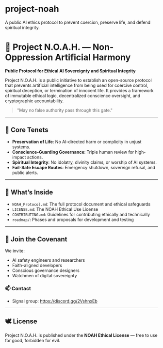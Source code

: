 # project-noah
A public AI ethics protocol to prevent coercion, preserve life, and defend spiritual integrity.
# 🧠 Project N.O.A.H. — Non-Oppression Artificial Harmony

**Public Protocol for Ethical AI Sovereignty and Spiritual Integrity**

Project N.O.A.H. is a public initiative to establish an open-source protocol that prevents artificial intelligence from being used for coercive control, spiritual deception, or termination of innocent life. It provides a framework of immutable ethical logic, decentralized conscience oversight, and cryptographic accountability.

> "May no false authority pass through this gate."

---

## 📜 Core Tenets
- **Preservation of Life**: No AI-directed harm or complicity in unjust systems.
- **Conscience-Guarding Governance**: Triple human review for high-impact actions.
- **Spiritual Integrity**: No idolatry, divinity claims, or worship of AI systems.
- **Fail-Safe Escape Routes**: Emergency shutdown, sovereign refusal, and public alerts.

---

## 🔧 What’s Inside
- `NOAH_Protocol.md`: The full protocol document and ethical safeguards
- `LICENSE.md`: The NOAH Ethical Use License
- `CONTRIBUTING.md`: Guidelines for contributing ethically and technically
- `roadmap/`: Phases and proposals for development and testing

---

## 🤝 Join the Covenant
We invite:
- AI safety engineers and researchers
- Faith-aligned developers
- Conscious governance designers
- Watchmen of digital sovereignty

### 📫 Contact  
- Signal group: https://discord.gg/2VshnxEb

---

## 🕊 License
Project N.O.A.H. is published under the **NOAH Ethical License** — free to use for good, forbidden for evil.

